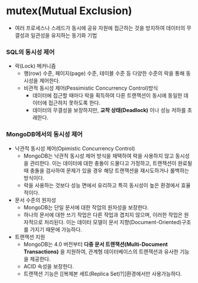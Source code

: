 # mutex(Mutual Exclusion)
- 여러 프로세스나 스레드가 동시에 공유 자원에 접근하는 것을 방지하여 데이터의 무결성과 일관성을 유지하는 동기화 기법

### SQL의 동시성 제어
- 락(Lock) 메커니즘
	- 행(row) 수준, 페이지(page) 수준, 테이블 수준 등 다양한 수준의 락을 통해 동시성을 제어한다.
	- 비관적 동시성 제어(Pessimistic Concurrency Control)방식
		- 데이터에 접근할 때마다 락을 획득하여 다른 트랜잭션이 동시에 동일한 데이터에 접근하지 못하도록 한다.
		- 데이터의 무결성을 보장하지만, **교착 상태(Deadlock)** 이나 성능 저하를 초래한다.
### MongoDB에서의 동시성 제어
- 낙관적 동시성 제어(Opimistic Concurrency Control)
	- MongoDB는 낙관적 동시성 제어 방식을 채택하여 락을 사용하지 않고 동시성을 관리한다. 이는 데이터에 대한 충돌이 드물다고 가정하고, 트랜잭션이 완료될 때 충돌을 검사하여 문제가 있을 경우 해당 트랜잭션을 재시도하거나 롤백하는 방식이다.
	- 락을 사용하는 것보다 성능 면에서 유리하고 특히 동시성이 높은 환경에서 효율적이다.
- 문서 수준의 원자성
	- MongoDB는 단일 문서에 대한 작업의 원자성을 보장한다.
	- 하나의 문서에 대한 쓰기 작업은 다른 작업과 겹치지 않으며, 이러한 작업은 원자적으로 처리된다. 이는 데이터 모델이 문서 지향(Document-Oriented)구조를 가지기 때문에 가능하다.
- 트랜잭션 지원
	- MongoDB는 4.0 버전부터 **다중 문서 트랜잭션(Multi-Document Transactions)** 을 지원하여, 관계형 데이터베이스의 트랜잭션과 유사한 기능을 제공한다.
	- ACID 속성을 보장한다.
	- 트랜잭션 기능은 [[복제본 세트(Replica Set)?]]환경에서만 사용가능하다.